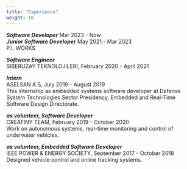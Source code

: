 ```yaml
---
title: "Experience"
weight: 10
---
```


***Software Developer*** Mar 2023 - Now      
***Junior Software Developer*** May 2021 - Mar 2023      
P.I. WORKS

***Software Engineer***      
SIBERUZAY TEKNOLOJILERI, February 2020 - April 2021     

***Intern***      
ASELSAN A.S, July 2019 - August 2019     
This internship as embedded systems software developer at Defense System Technologies Sector Presidency, Embedded and Real-Time Software Design Directorate.

***as volunteer, Software Developer***      
CREATINY TEAM, February 2019 - October 2020        
Work on autonomous systems, real-time monitoring and control of underwater vehicles.        

***as volunteer, Embedded Software Developer***     
IEEE POWER & ENERGY SOCIETY, September 2017 - October 2018     
Designed vehicle control and online tracking systems.
